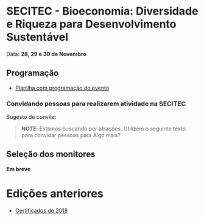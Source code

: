 # SECITEC - Bioeconomia: Diversidade e Riqueza para Desenvolvimento Sustentável

Data: **28, 29 e 30 de Novembro**



## Programação

- [Planilha com programação do evento](https://docs.google.com/spreadsheets/d/1xw9is8trktRCHcqCkCF8v_BJg2EBMCdw8VgluAGv8E8/edit?usp=sharing)

### Convidando pessoas para realizarem atividade na SECITEC

Sugesto de convite:

> **NOTE**: Estamos buscando por atrações. Utilizem o seguinte texto para convidar pessoas para 
> Algo mais?

## Seleção dos monitores

**Em breve**

# Edições anteriores

- [Certificados de 2018](https://github.com/ifpb-sr/certificados-secitec-2018)

